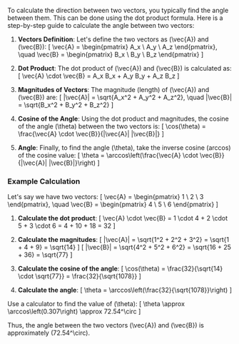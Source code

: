 To calculate the direction between two vectors, you typically find the angle between them. This can be done using the dot product formula. Here is a step-by-step guide to calculate the angle between two vectors:

1. **Vectors Definition**:
   Let's define the two vectors as \(\vec{A}\) and \(\vec{B}\):
   \[
   \vec{A} = \begin{pmatrix} A_x \\ A_y \\ A_z \end{pmatrix}, \quad \vec{B} = \begin{pmatrix} B_x \\ B_y \\ B_z \end{pmatrix}
   \]

2. **Dot Product**:
   The dot product of \(\vec{A}\) and \(\vec{B}\) is calculated as:
   \[
   \vec{A} \cdot \vec{B} = A_x B_x + A_y B_y + A_z B_z
   \]

3. **Magnitudes of Vectors**:
   The magnitude (length) of \(\vec{A}\) and \(\vec{B}\) are:
   \[
   \|\vec{A}\| = \sqrt{A_x^2 + A_y^2 + A_z^2}, \quad \|\vec{B}\| = \sqrt{B_x^2 + B_y^2 + B_z^2}
   \]

4. **Cosine of the Angle**:
   Using the dot product and magnitudes, the cosine of the angle \(\theta\) between the two vectors is:
   \[
   \cos(\theta) = \frac{\vec{A} \cdot \vec{B}}{\|\vec{A}\| \|\vec{B}\|}
   \]

5. **Angle**:
   Finally, to find the angle \(\theta\), take the inverse cosine (arccos) of the cosine value:
   \[
   \theta = \arccos\left(\frac{\vec{A} \cdot \vec{B}}{\|\vec{A}\| \|\vec{B}\|}\right)
   \]

### Example Calculation
Let's say we have two vectors:
\[
\vec{A} = \begin{pmatrix} 1 \\ 2 \\ 3 \end{pmatrix}, \quad \vec{B} = \begin{pmatrix} 4 \\ 5 \\ 6 \end{pmatrix}
\]

1. **Calculate the dot product**:
   \[
   \vec{A} \cdot \vec{B} = 1 \cdot 4 + 2 \cdot 5 + 3 \cdot 6 = 4 + 10 + 18 = 32
   \]

2. **Calculate the magnitudes**:
   \[
   \|\vec{A}\| = \sqrt{1^2 + 2^2 + 3^2} = \sqrt{1 + 4 + 9} = \sqrt{14}
   \]
   \[
   \|\vec{B}\| = \sqrt{4^2 + 5^2 + 6^2} = \sqrt{16 + 25 + 36} = \sqrt{77}
   \]

3. **Calculate the cosine of the angle**:
   \[
   \cos(\theta) = \frac{32}{\sqrt{14} \cdot \sqrt{77}} = \frac{32}{\sqrt{1078}}
   \]

4. **Calculate the angle**:
   \[
   \theta = \arccos\left(\frac{32}{\sqrt{1078}}\right)
   \]

Use a calculator to find the value of \(\theta\):
   \[
   \theta \approx \arccos\left(0.307\right) \approx 72.54^\circ
   \]

Thus, the angle between the two vectors \(\vec{A}\) and \(\vec{B}\) is approximately \(72.54^\circ\).
